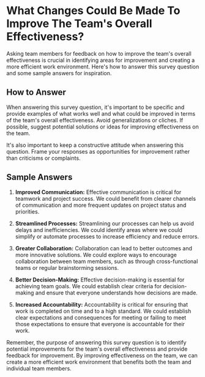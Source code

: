 What Changes Could Be Made To Improve The Team's Overall Effectiveness?
==============================================================================================

Asking team members for feedback on how to improve the team's overall effectiveness is crucial in identifying areas for improvement and creating a more efficient work environment. Here's how to answer this survey question and some sample answers for inspiration.

How to Answer
-------------

When answering this survey question, it's important to be specific and provide examples of what works well and what could be improved in terms of the team's overall effectiveness. Avoid generalizations or cliches. If possible, suggest potential solutions or ideas for improving effectiveness on the team.

It's also important to keep a constructive attitude when answering this question. Frame your responses as opportunities for improvement rather than criticisms or complaints.

Sample Answers
--------------

1. **Improved Communication:** Effective communication is critical for teamwork and project success. We could benefit from clearer channels of communication and more frequent updates on project status and priorities.

2. **Streamlined Processes:** Streamlining our processes can help us avoid delays and inefficiencies. We could identify areas where we could simplify or automate processes to increase efficiency and reduce errors.

3. **Greater Collaboration:** Collaboration can lead to better outcomes and more innovative solutions. We could explore ways to encourage collaboration between team members, such as through cross-functional teams or regular brainstorming sessions.

4. **Better Decision-Making:** Effective decision-making is essential for achieving team goals. We could establish clear criteria for decision-making and ensure that everyone understands how decisions are made.

5. **Increased Accountability:** Accountability is critical for ensuring that work is completed on time and to a high standard. We could establish clear expectations and consequences for meeting or failing to meet those expectations to ensure that everyone is accountable for their work.

Remember, the purpose of answering this survey question is to identify potential improvements for the team's overall effectiveness and provide feedback for improvement. By improving effectiveness on the team, we can create a more efficient work environment that benefits both the team and individual team members.
